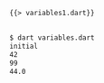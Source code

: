 <!--
title: Variables
-->

<pre>
<code class="hljs dart">{{> variables1.dart}}
</code>
</pre>

```bash
$ dart variables.dart
initial
42
99
44.0
```